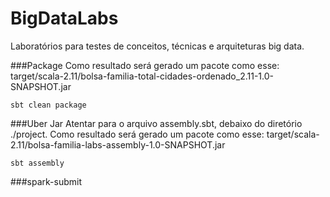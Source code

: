 # BigDataLabs
Laboratórios para testes de conceitos, técnicas e arquiteturas big data.

###Package
Como resultado será gerado um pacote como esse: target/scala-2.11/bolsa-familia-total-cidades-ordenado_2.11-1.0-SNAPSHOT.jar

    sbt clean package

###Uber Jar
Atentar para o arquivo assembly.sbt, debaixo do diretório ./project.
Como resultado será gerado um pacote como esse: target/scala-2.11/bolsa-familia-labs-assembly-1.0-SNAPSHOT.jar

    sbt assembly

###spark-submit

